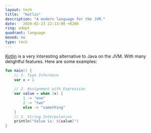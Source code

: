 ```yaml
---
layout: tech
title:  "Kotlin"
description: "A modern language for the JVM."
date:   2020-02-23 22:13:00 +0200
ring: adopt
quadrant: language
moved: no
type: tech
---
```


[Kotlin] is a very interesting alternative to Java on the JVM. With many delightful features. Here are some examples:

```kotlin
fun main() {
	// 1. Type Inference
    var x = 1
    
	// 2. Assignment with Expression
    var value = when (x) {
        1 -> "one"
        2 -> "two"
        else -> "something"
    }
    // 3. String Interpolation
    println("Value is: ${value}")
}
```

[Kotlin]: https://kotlinlang.org